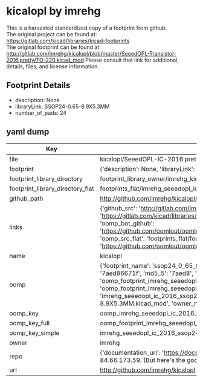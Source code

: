 # kicalopl by imrehg  
This is a harvested standardized copy of a footprint from github.  
The original project can be found at:  
https://gitlab.com/kicad/libraries/kicad-footprints  
The original footprint can be found at:
http://gitlab.com/imrehg/kicalopl/blob/master/SeeedOPL-Transistor-2016.pretty/TO-220.kicad_mod
Please consult that link for additional, details, files, and license information.  
## Footprint Details
* description: None  
* libraryLink: SSOP24-0.65-8.9X5.3MM  
* number_of_pads: 24  
## yaml dump  
| Key | Value |  
| --- | --- |  
| file | kicalopl/SeeedOPL-IC-2016.pretty/SSOP24-0.65-8.9X5.3MM.kicad_mod |  
| footprint | {'description': None, 'libraryLink': 'SSOP24-0.65-8.9X5.3MM', 'number_of_pads': 24} |  
| footprint_library_directory | footprint_library_owner/imrehg_kicalopl |  
| footprint_library_directory_flat | footprints_flat/imrehg_seeedopl_ic_2016_ssop24_0_65_8_9x5_3mm/working |  
| github_path | http://github.com/imrehg/kicalopl/blob/master/SeeedOPL-IC-2016.pretty/SSOP24-0.65-8.9X5.3MM.kicad_mod |  
| links | {'github_src': 'http://gitlab.com/imrehg/kicalopl/blob/master/SeeedOPL-Transistor-2016.pretty/TO-220.kicad_mod', 'github_src_repo': 'https://gitlab.com/kicad/libraries/kicad-footprints', 'oomp_bot': 'footprints/imrehg_seeedopl_ic_2016_ssop24_0_65_8_9x5_3mm/working', 'oomp_bot_github': 'https://github.com/oomlout/oomlout_oomp_footprint_bot/tree/main/footprints/imrehg_seeedopl_ic_2016_ssop24_0_65_8_9x5_3mm/working', 'oomp_src_flat': 'footprints_flat/footprints_flat/imrehg_seeedopl_ic_2016_ssop24_0_65_8_9x5_3mm/working', 'oomp_src_flat_github': 'https://github.com/oomlout/oomlout_oomp_footprint_src/tree/main/footprints_flat/imrehg_seeedopl_ic_2016_ssop24_0_65_8_9x5_3mm/working'} |  
| name | kicalopl |  
| oomp | {'footprint_name': 'ssop24_0_65_8_9x5_3mm', 'library_name': 'seeedopl_ic_2016', 'md5': '7aed86671f2416f61ee0c42aefbdb391', 'md5_10': '7aed86671f', 'md5_5': '7aed8', 'md5_6': '7aed86', 'oomp_key': 'oomp_imrehg_seeedopl_ic_2016_ssop24_0_65_8_9x5_3mm', 'oomp_key_extra': 'oomp_footprint_imrehg_seeedopl_ic_2016_ssop24_0_65_8_9x5_3mm', 'oomp_key_full': 'oomp_footprint_imrehg_seeedopl_ic_2016_ssop24_0_65_8_9x5_3mm_7aed86', 'oomp_key_simple': 'imrehg_seeedopl_ic_2016_ssop24_0_65_8_9x5_3mm', 'original_filename': 'kicalopl/SeeedOPL-IC-2016.pretty/SSOP24-0.65-8.9X5.3MM.kicad_mod', 'owner_name': 'imrehg'} |  
| oomp_key | oomp_imrehg_seeedopl_ic_2016_ssop24_0_65_8_9x5_3mm |  
| oomp_key_full | oomp_footprint_imrehg_seeedopl_ic_2016_ssop24_0_65_8_9x5_3mm |  
| oomp_key_simple | imrehg_seeedopl_ic_2016_ssop24_0_65_8_9x5_3mm |  
| owner | imrehg |  
| repo | {'documentation_url': 'https://docs.github.com/rest/overview/resources-in-the-rest-api#rate-limiting', 'message': "API rate limit exceeded for 84.66.173.59. (But here's the good news: Authenticated requests get a higher rate limit. Check out the documentation for more details.)"} |  
| url | http://github.com/imrehg/kicalopl |  

